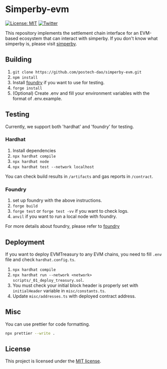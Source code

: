 # Simperby-evm

[![License: MIT](https://img.shields.io/github/license/postech-dao/simperby)](https://opensource.org/licenses/MIT)
[![Twitter][twitter-image]][twitter-link]

[twitter-image]: https://img.shields.io/twitter/follow/postech_dao?style=social
[twitter-link]: https://twitter.com/postech_dao

This repository implements the settlement chain interface for an EVM-based ecosystem that can interact with simperby.
If you don't know what simperby is, please visit [simperby]("https://github.com/postech-dao/simperby").

## Building

1. `git clone https://github.com/postech-dao/simperby-evm.git`
2. `npm install`
3. Install [foundry](https://book.getfoundry.sh/getting-started/installation) if you want to use for testing.
4. `forge install`
5. (Optional) Create .env and fill your environment variables with the format of .env.example.

## Testing

Currently, we support both 'hardhat' and 'foundry' for testing.

### Hardhat

1. Install dependencies
2. `npx hardhat compile`
3. `npx hardhat node`
4. `npx hardhat test --network localhost`

You can check build results in `/artifacts` and gas reports in `/contract`.

### Foundry

1. set up foundry with the above instructions.
2. `forge build`
3. `forge test` or `forge test -vv` if you want to check logs.
4. `anvil` if you want to run a local node with foundry.

For more details about foundry, please refer to [foundry]("https://github.com/foundry-rs/foundry")

## Deployment

If you want to deploy EVMTreasury to any EVM chains, you need to fill `.env` file and check `hardhat.config.ts`.

1. `npx hardhat compile`
2. `npx hardhat run --network <network> scripts/_01_deploy_treasury.sol`.
3. You must check your initial block header is properly set with `initialHeader` variable in `misc/constants.ts`.
4. Update `misc/addresses.ts` with deployed contract address.

## Misc

You can use prettier for code formatting.

```bash
npx prettier --write .
```

## License

This project is licensed under the [MIT license](./LICENSE).
